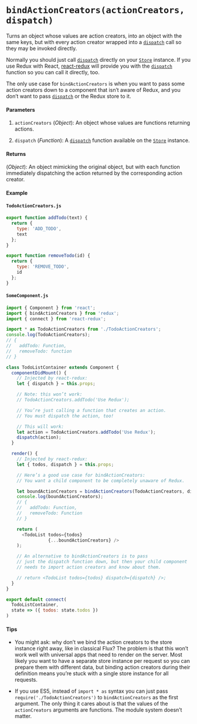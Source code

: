 # `bindActionCreators(actionCreators, dispatch)`

Turns an object whose values are action creators, into an object with the same keys, but with every action creator wrapped into a [`dispatch`](Store.md#dispatch) call so they may be invoked directly.

Normally you should just call [`dispatch`](Store.md#dispatch) directly on your [`Store`](Store.md) instance. If you use Redux with React, [react-redux](https://github.com/gaearon/react-redux) will provide you with the [`dispatch`](Store.md#dispatch) function so you can call it directly, too.

The only use case for `bindActionCreators` is when you want to pass some action creators down to a component that isn’t aware of Redux, and you don’t want to pass [`dispatch`](Store.md#dispatch) or the Redux store to it.

#### Parameters

1. `actionCreators` (*Object*): An object whose values are functions returning actions.

2. `dispatch` (*Function*): A [`dispatch`](Store.md#dispatch) function available on the [`Store`](Store.md) instance.

#### Returns

(*Object*): An object mimicking the original object, but with each function immediately dispatching the action returned by the corresponding action creator.

#### Example

#### `TodoActionCreators.js`

```js
export function addTodo(text) {
  return {
    type: 'ADD_TODO',
    text
  };
}

export function removeTodo(id) {
  return {
    type: 'REMOVE_TODO',
    id
  };
}
```

#### `SomeComponent.js`

```js
import { Component } from 'react';
import { bindActionCreators } from 'redux';
import { connect } from 'react-redux';

import * as TodoActionCreators from './TodoActionCreators';
console.log(TodoActionCreators);
// {
//   addTodo: Function,
//   removeTodo: function
// }

class TodoListContainer extends Component {
  componentDidMount() {
    // Injected by react-redux:
    let { dispatch } = this.props;

    // Note: this won’t work:
    // TodoActionCreators.addTodo('Use Redux');

    // You’re just calling a function that creates an action.
    // You must dispatch the action, too!

    // This will work:
    let action = TodoActionCreators.addTodo('Use Redux');
    dispatch(action);
  }

  render() {
    // Injected by react-redux:
    let { todos, dispatch } = this.props;

    // Here’s a good use case for bindActionCreators:
    // You want a child component to be completely unaware of Redux.

    let boundActionCreators = bindActionCreators(TodoActionCreators, dispatch);
    console.log(boundActionCreators);
    // {
    //   addTodo: Function,
    //   removeTodo: Function
    // }

    return (
      <TodoList todos={todos}
                {...boundActionCreators} />
    );

    // An alternative to bindActionCreators is to pass
    // just the dispatch function down, but then your child component
    // needs to import action creators and know about them.

    // return <TodoList todos={todos} dispatch={dispatch} />;
  }
}

export default connect(
  TodoListContainer,
  state => ({ todos: state.todos })
)
```

#### Tips

* You might ask: why don’t we bind the action creators to the store instance right away, like in classical Flux? The problem is that this won’t work well with universal apps that need to render on the server. Most likely you want to have a separate store instance per request so you can prepare them with different data, but binding action creators during their definition means you’re stuck with a single store instance for all requests.

* If you use ES5, instead of `import * as` syntax you can just pass `require('./TodoActionCreators')` to `bindActionCreators` as the first argument. The only thing it cares about is that the values of the `actionCreators` arguments are functions. The module system doesn’t matter.